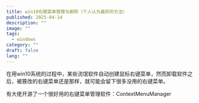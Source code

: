 ```yaml
---
title: win10右键菜单管理与删除（个人认为最好的方法）
published: 2025-04-14
description: ""
image: ""
tags:
  - windows
category: ""
draft: false
lang: ""
---
```


在用win10系统的过程中，某些流氓软件自动创建鼠标右键菜单，然而卸载软件之后，被篡改的右键菜单还是那样，就可能会留下很多没用的右键菜单。

有大佬开源了一个很好用的右键菜单管理软件：ContextMenuManager